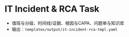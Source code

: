 # IT Incident & RCA Task

- 值班与分级、时间线/证据、根因与CAPA、问题单与知识库
- 输出：`templates/output/it-incident-rca-tmpl.yaml`
